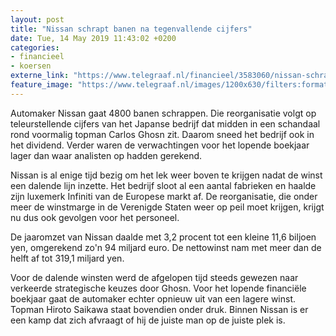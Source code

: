 ```yaml
---
layout: post
title: "Nissan schrapt banen na tegenvallende cijfers"
date: Tue, 14 May 2019 11:43:02 +0200
categories: 
- financieel 
- koersen 
externe_link: "https://www.telegraaf.nl/financieel/3583060/nissan-schrapt-banen-na-tegenvallende-cijfers"
feature_image: "https://www.telegraaf.nl/images/1200x630/filters:format(jpeg):quality(80)/cdn-kiosk-api.telegraaf.nl/f87e00d2-762c-11e9-941a-02c309bc01c1.jpg"
---
```


<p class="intro">Automaker Nissan gaat 4800 banen schrappen. Die reorganisatie volgt op teleurstellende cijfers van het Japanse bedrijf dat midden in een schandaal rond voormalig topman Carlos Ghosn zit. Daarom sneed het bedrijf ook in het dividend. Verder waren de verwachtingen voor het lopende boekjaar lager dan waar analisten op hadden gerekend.</p> <p>Nissan is al enige tijd bezig om het lek weer boven te krijgen nadat de winst een dalende lijn inzette. Het bedrijf sloot al een aantal fabrieken en haalde zijn luxemerk Infiniti van de Europese markt af. De reorganisatie, die onder meer de winstmarge in de Verenigde Staten weer op peil moet krijgen, krijgt nu dus ook gevolgen voor het personeel.</p><p>De jaaromzet van Nissan daalde met 3,2 procent tot een kleine 11,6 biljoen yen, omgerekend zo'n 94 miljard euro. De nettowinst nam met meer dan de helft af tot 319,1 miljard yen.</p><p>Voor de dalende winsten werd de afgelopen tijd steeds gewezen naar verkeerde strategische keuzes door Ghosn. Voor het lopende financiële boekjaar gaat de automaker echter opnieuw uit van een lagere winst. Topman Hiroto Saikawa staat bovendien onder druk. Binnen Nissan is er een kamp dat zich afvraagt of hij de juiste man op de juiste plek is.</p>
